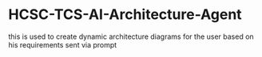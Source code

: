 # HCSC-TCS-AI-Architecture-Agent
this is used to create dynamic architecture diagrams for the user based on his requirements sent via prompt
